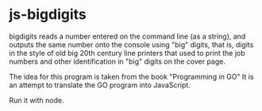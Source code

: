 # js-bigdigits
bigdigits reads a number entered on the command line (as a string), and outputs the same number onto the console using "big" digits, that is, digits in the style of old big 20th century line printers that used to print the job numbers and other identification in "big" digits on the cover page.

The idea for this program is taken from the book "Programming in GO" It is an attempt to translate the GO program into JavaScript.

Run it with node.
